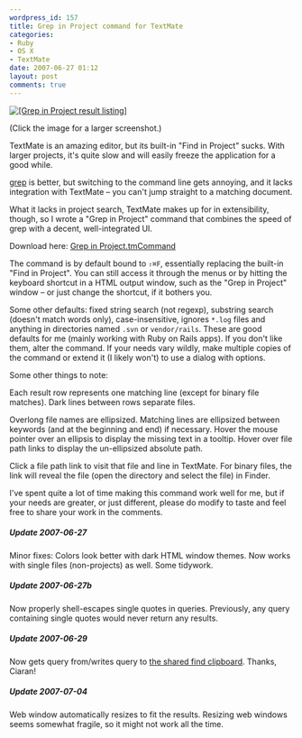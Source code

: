 ```yaml
---
wordpress_id: 157
title: Grep in Project command for TextMate
categories:
- Ruby
- OS X
- TextMate
date: 2007-06-27 01:12
layout: post
comments: true
---
```

<a href="http://henrik.nyh.se/uploads/grep-in-project.png"><img src="http://henrik.nyh.se/uploads/grep-in-project_mini.png" alt="[Grep in Project result listing]" /></a>

(Click the image for a larger screenshot.)

TextMate is an amazing editor, but its built-in "Find in Project" sucks. With larger projects, it's quite slow and will easily freeze the application for a good while.

<a href="http://en.wikipedia.org/wiki/Grep">grep</a> is better, but switching to the command line gets annoying, and it lacks integration with TextMate – you can't jump straight to a matching document.

What it lacks in project search, TextMate makes up for in extensibility, though, so I wrote a "Grep in Project" command that combines the speed of grep with a decent, well-integrated UI.

<!--more-->

Download here: <a href="http://henrik.nyh.se/uploads/Grep%20in%20Project.tmCommand">Grep in Project.tmCommand</a>

The command is by default bound to <code>&#x21E7;&#x2318;F</code>, essentially replacing the built-in "Find in Project". You can still access it through the menus or by hitting the keyboard shortcut in a HTML output window, such as the "Grep in Project" window – or just change the shortcut, if it bothers you.

Some other defaults: fixed string search (not regexp), substring search (doesn't match words only), case-insensitive, ignores <code>*.log</code> files and anything in directories named <code>.svn</code> or <code>vendor/rails</code>. These are good defaults for me (mainly working with Ruby on Rails apps). If you don't like them, alter the command. If your needs vary wildly, make multiple copies of the command or extend it (I likely won't) to use a dialog with options.

Some other things to note:

Each result row represents one matching line (except for binary file matches). Dark lines between rows separate files.

Overlong file names are ellipsized. Matching lines are ellipsized between keywords (and at the beginning and end) if necessary. Hover the mouse pointer over an ellipsis to display the missing text in a tooltip. Hover over file path links to display the un-ellipsized absolute path.

Click a file path link to visit that file and line in TextMate. For binary files, the link will reveal the file (open the directory and select the file) in Finder.

I've spent quite a lot of time making this command work well for me, but if your needs are greater, or just different, please do modify to taste and feel free to share your work in the comments.

<div class="updated">
<h5>Update 2007-06-27</h5>

Minor fixes: Colors look better with dark HTML window themes. Now works with single files (non-projects) as well. Some tidywork.
</div>

<div class="updated">
<h5>Update 2007-06-27b</h5>

Now properly shell-escapes single quotes in queries. Previously, any query containing single quotes would never return any results.
</div>

<div class="updated">
<h5>Update 2007-06-29</h5>

Now gets query from/writes query to <a href="http://macromates.com/blog/2005/the-shared-find-clipboard/">the shared find clipboard</a>. Thanks, Ciaran!
</div>

<div class="updated">
<h5>Update 2007-07-04</h5>

Web window automatically resizes to fit the results. Resizing web windows seems somewhat fragile, so it might not work all the time.
</div>
